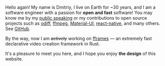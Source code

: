 Hello again! My name is Dmitriy, I live on Earth for ~30 years, and I am a software engineer with a passion for **open and fast** software! You may know me by my [public speaking](#talks) or my contributions to open source projects such as [odiff](https://github.com/dmtrKovalenko/odiff), [ffmpeg](https://www.ffmpeg.org/), [Material-UI](https://material-ui.com), [react-native](https://github.com/react-native-community), and many others. See [GitHub](https://github.com/dmtrKovalenko/).

By the way, now I am ~~actively~~ working on [fframes](https://fframes.studio/) — an extremely fast declarative video creation framework in Rust.

It's a pleasure to meet you here, and I hope you enjoy **the design** of this website.


